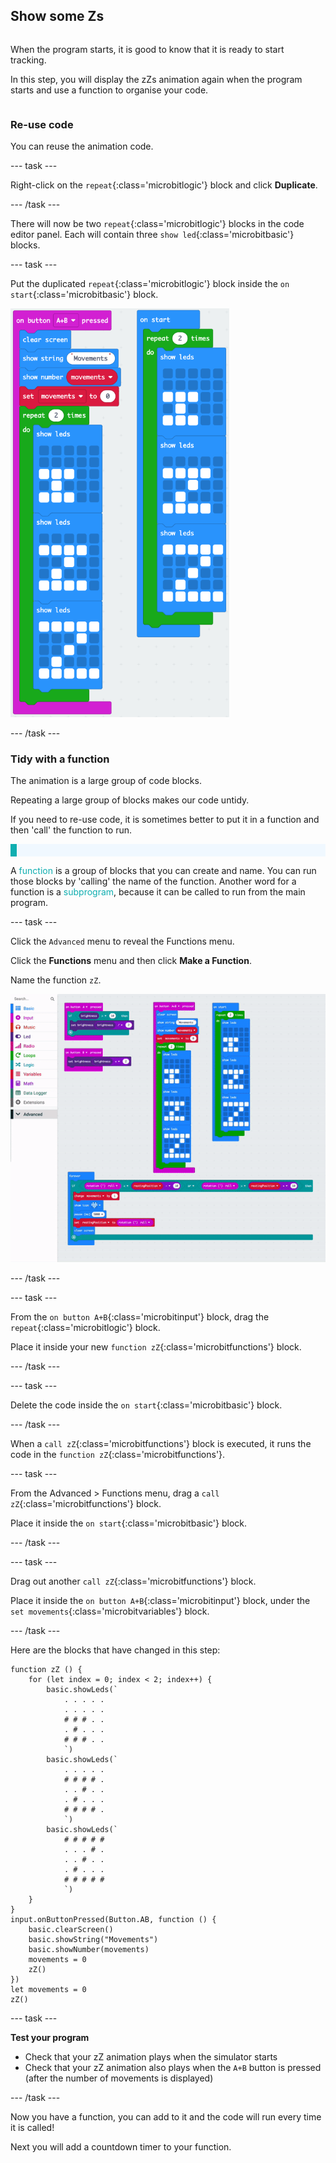 ## Show some Zs

<div style="display: flex; flex-wrap: wrap">
<div style="flex-basis: 200px; flex-grow: 1; margin-right: 15px;">

When the program starts, it is good to know that it is ready to start tracking.

In this step, you will display the zZs animation again when the program starts and use a function to organise your code.

</div>
</div>

### Re-use code

You can reuse the animation code.

--- task ---

Right-click on the `repeat`{:class='microbitlogic'} block and click **Duplicate**.

--- /task ---

There will now be two `repeat`{:class='microbitlogic'} blocks in the code editor panel. Each will contain three `show led`{:class='microbitbasic'} blocks.

--- task ---

Put the duplicated `repeat`{:class='microbitlogic'} block inside the `on start`{:class='microbitbasic'} block.

<img src="images/repeat-in-on-start.png" alt="The duplicated code inside the 'on start' block." width="350" />

--- /task ---

### Tidy with a function

The animation is a large group of code blocks.

Repeating a large group of blocks makes our code untidy.

If you need to re-use code, it is sometimes better to put it in a function and then 'call' the function to run.

<p style="border-left: solid; border-width:10px; border-color: #0faeb0; background-color: aliceblue; padding: 10px;">

A <span style="color: #0faeb0">function</span> is a group of blocks that you can create and name. You can run those blocks by 'calling' the name of the function. Another word for a function is a <span style="color: #0faeb0">subprogram</span>, because it can be called to run from the main program.
</p>

--- task ---

Click the `Advanced` menu to reveal the Functions menu.

Click the **Functions** menu and then click **Make a Function**.

Name the function `zZ`.

![Animation showing how to make a function.](images/make-a-function.gif)

--- /task ---

--- task ---

From the `on button A+B`{:class='microbitinput'} block, drag the `repeat`{:class='microbitlogic'} block.

Place it inside your new `function zZ`{:class='microbitfunctions'} block.

--- /task ---

--- task ---

Delete the code inside the `on start`{:class='microbitbasic'} block.

--- /task ---

When a `call zZ`{:class='microbitfunctions'} block is executed, it runs the code in the `function zZ`{:class='microbitfunctions'}.

--- task ---

From the Advanced > Functions menu, drag a `call zZ`{:class='microbitfunctions'} block.

Place it inside the `on start`{:class='microbitbasic'} block.

--- /task ---

--- task ---

Drag out another `call zZ`{:class='microbitfunctions'} block.

Place it inside the `on button A+B`{:class='microbitinput'} block, under the `set movements`{:class='microbitvariables'} block.

--- /task ---

Here are the blocks that have changed in this step:

```microbit
function zZ () {
    for (let index = 0; index < 2; index++) {
        basic.showLeds(`
            . . . . .
            . . . . .
            # # # . .
            . # . . .
            # # # . .
            `)
        basic.showLeds(`
            . . . . .
            # # # # .
            . . # . .
            . # . . .
            # # # # .
            `)
        basic.showLeds(`
            # # # # #
            . . . # .
            . . # . .
            . # . . .
            # # # # #
            `)
    }
}
input.onButtonPressed(Button.AB, function () {
    basic.clearScreen()
    basic.showString("Movements")
    basic.showNumber(movements)
    movements = 0
    zZ()
})
let movements = 0
zZ()
```

--- task ---

**Test your program**

+ Check that your zZ animation plays when the simulator starts
+ Check that your zZ animation also plays when the `A+B` button is pressed (after the number of movements is displayed)

--- /task ---

Now you have a function, you can add to it and the code will run every time it is called!

Next you will add a countdown timer to your function.